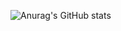 ![Anurag's GitHub stats](https://github-readme-stats.vercel.app/api?username=kreus7&show_icons=true&theme=radical)
